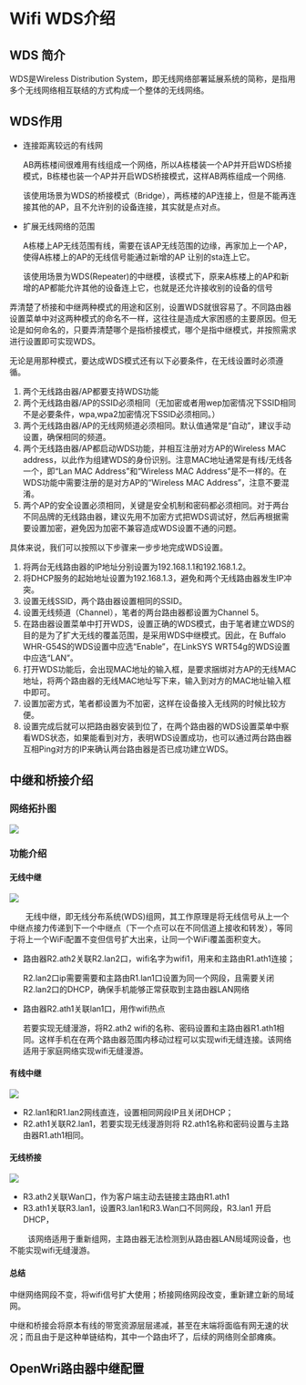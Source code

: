 # Wifi WDS介绍

## WDS 简介

WDS是Wireless Distribution System，即无线网络部署延展系统的简称，是指用多个无线网络相互联结的方式构成一个整体的无线网络。

## WDS作用

- 连接距离较远的有线网

  AB两栋楼间很难用有线组成一个网络，所以A栋楼装一个AP并开启WDS桥接模式，B栋楼也装一个AP并开启WDS桥接模式，这样AB两栋组成一个网络.

  该使用场景为WDS的桥接模式（Bridge），两栋楼的AP连接上，但是不能再连接其他的AP，且不允许别的设备连接，其实就是点对点。

- 扩展无线网络的范围

  A栋楼上AP无线范围有线，需要在该AP无线范围的边缘，再家加上一个AP，使得A栋楼上的AP的无线信号能通过新增的AP 让别的sta连上它。

  该使用场景为WDS(Repeater)的中继模，该模式下，原来A栋楼上的AP和新增的AP都能允许其他的设备连上它，也就是还允许接收别的设备的信号

弄清楚了桥接和中继两种模式的用途和区别，设置WDS就很容易了。不同路由器设置菜单中对这两种模式的命名不一样，这往往是造成大家困惑的主要原因。但无论是如何命名的，只要弄清楚哪个是指桥接模式，哪个是指中继模式，并按照需求进行设置即可实现WDS。

无论是用那种模式，要达成WDS模式还有以下必要条件，在无线设置时必须遵循。

1. 两个无线路由器/AP都要支持WDS功能
2. 两个无线路由器/AP的SSID必须相同（无加密或者用wep加密情况下SSID相同不是必要条件，wpa,wpa2加密情况下SSID必须相同。）
3. 两个无线路由器/AP的无线网频道必须相同。默认值通常是“自动”，建议手动设置，确保相同的频道。
4. 两个无线路由器/AP都启动WDS功能，并相互注册对方AP的Wireless MAC address，以此作为组建WDS的身份识别。注意MAC地址通常是有线/无线各一个，即“Lan MAC Address”和“Wireless MAC Address”是不一样的。在WDS功能中需要注册的是对方AP的“Wireless MAC Address”，注意不要混淆。
5. 两个AP的安全设置必须相同，关键是安全机制和密码都必须相同。对于两台不同品牌的无线路由器，建议先用不加密方式把WDS调试好，然后再根据需要设置加密，避免因为加密不兼容造成WDS设置不通的问题。

具体来说，我们可以按照以下步骤来一步步地完成WDS设置。

1. 将两台无线路由器的IP地址分别设置为192.168.1.1和192.168.1.2。
2. 将DHCP服务的起始地址设置为192.168.1.3，避免和两个无线路由器发生IP冲突。
3. 设置无线SSID，两个路由器设置相同的SSID。
4. 设置无线频道（Channel），笔者的两台路由器都设置为Channel 5。
5. 在路由器设置菜单中打开WDS，设置正确的WDS模式，由于笔者建立WDS的目的是为了扩大无线的覆盖范围，是采用WDS中继模式。因此，在 Buffalo WHR-G54S的WDS设置中应选“Enable”，在LinkSYS WRT54g的WDS设置中应选“LAN”。
6. 打开WDS功能后，会出现MAC地址的输入框，是要求捆绑对方AP的无线MAC地址，将两个路由器的无线MAC地址写下来，输入到对方的MAC地址输入框中即可。
7. 设置加密方式，笔者都设置为不加密，这样在设备接入无线网的时候比较方便。
8. 设置完成后就可以把路由器安装到位了，在两个路由器的WDS设置菜单中察看WDS状态，如果能看到对方，表明WDS设置成功，也可以通过两台路由器互相Ping对方的IP来确认两台路由器是否已成功建立WDS。



## 中继和桥接介绍

### 网络拓扑图

![](media/image-20230227094926261.png)

### 功能介绍

#### 无线中继

![](media/image-20230227092512789.png)

  无线中继，即无线分布系统(WDS)组网，其工作原理是将无线信号从上一个中继点接力传递到下一个中继点（下一个点可以在不同信道上接收和转发），等同于将上一个WiFi配置不变但信号扩大出来，让同一个WiFi覆盖面积变大。

- 路由器R2.ath2关联R2.lan2口，wifi名字为wifi1，用来和主路由R1.ath1连接；

  R2.lan2口ip需要需要和主路由R1.lan1口设置为同一个网段，且需要关闭R2.lan2口的DHCP，确保手机能够正常获取到主路由器LAN网络

- 路由器R2.ath1关联lan1口，用作wifi热点

  若要实现无缝漫游，将R2.ath2 wifi的名称、密码设置和主路由器R1.ath1相同。这样手机在在两个路由器范围内移动过程可以实现wifi无缝连接。该网络适用于家庭网络实现wifi无缝漫游。

#### 有线中继

![](media/image-20230227094147659.png)

- R2.lan1和R1.lan2网线直连，设置相同网段IP且关闭DHCP；
- R2.ath1关联R2.lan1，若要实现无线漫游则将 R2.ath1名称和密码设置与主路由器R1.ath1相同。

#### 无线桥接

![](media/image-20230227094826507.png)

- R3.ath2关联Wan口，作为客户端主动去链接主路由R1.ath1
- R3.ath1关联R3.lan1，设置R3.lan1和R3.Wan口不同网段，R3.lan1 开启DHCP，

   该网络适用于重新组网，主路由器无法检测到从路由器LAN局域网设备，也不能实现wifi无缝漫游。


#### 总结

中继网络网段不变，将wifi信号扩大使用；桥接网络网段改变，重新建立新的局域网。

中继和桥接会将原本有线的带宽资源层层递减，甚至在末端将面临有网无速的状况；而且由于是这种单链结构，其中一个路由坏了，后续的网络则全部瘫痪。



## OpenWri路由器中继配置

